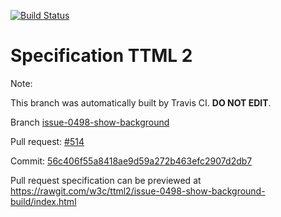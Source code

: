 [![Build Status](https://travis-ci.org/w3c/ttml2.svg?branch=issue-0498-show-background)](https://travis-ci.org/w3c/ttml2)


# Specification TTML 2


Note:


This branch was automatically built by Travis CI. <b>DO NOT EDIT</b>.


 Branch [issue-0498-show-background](https://github.com/w3c/ttml2/tree/issue-0498-show-background)


 Pull request: [#514](https://github.com/w3c/ttml2/pull/514)


 Commit: [56c406f55a8418ae9d59a272b463efc2907d2db7](https://github.com/w3c/ttml2/commit/56c406f55a8418ae9d59a272b463efc2907d2db7)

Pull request specification can be previewed at https://rawgit.com/w3c/ttml2/issue-0498-show-background-build/index.html



